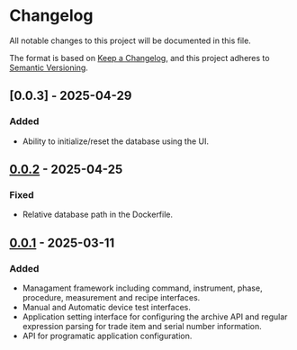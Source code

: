 # Changelog

All notable changes to this project will be documented in this file.

The format is based on [Keep a Changelog](https://keepachangelog.com/en/1.1.0/),
and this project adheres to [Semantic Versioning](https://semver.org/spec/v2.0.0.html).

## [0.0.3] - 2025-04-29

### Added

- Ability to initialize/reset the database using the UI.

## [0.0.2] - 2025-04-25

### Fixed

- Relative database path in the Dockerfile.

## [0.0.1] - 2025-03-11

### Added

- Managament framework including command, instrument, phase, procedure, measurement and 
  recipe interfaces.
- Manual and Automatic device test interfaces.
- Application setting interface for configuring the archive API and regular expression 
  parsing for trade item and serial number information.
- API for programatic application configuration.

[0.0.1]: https://github.com/mcpcpc/openhti/releases/tag/0.0.1
[0.0.2]: https://github.com/mcpcpc/openhti/releases/tag/0.0.2
